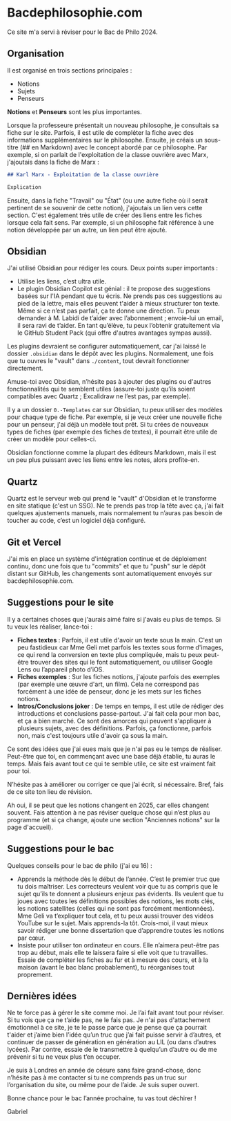 # Bacdephilosophie.com

Ce site m'a servi à réviser pour le Bac de Philo 2024.

## Organisation

Il est organisé en trois sections principales :

- Notions
- Sujets
- Penseurs

**Notions** et **Penseurs** sont les plus importantes.

Lorsque la professeure présentait un nouveau philosophe, je consultais sa fiche sur le site. Parfois, il est utile de compléter la fiche avec des informations supplémentaires sur le philosophe. Ensuite, je créais un sous-titre (## en Markdown) avec le concept abordé par ce philosophe. Par exemple, si on parlait de l'exploitation de la classe ouvrière avec Marx, j'ajoutais dans la fiche de Marx :

```md
## Karl Marx - Exploitation de la classe ouvrière

Explication
```

Ensuite, dans la fiche "Travail" ou "État" (ou une autre fiche où il serait pertinent de se souvenir de cette notion), j'ajoutais un lien vers cette section. C'est également très utile de créer des liens entre les fiches lorsque cela fait sens. Par exemple, si un philosophe fait référence à une notion développée par un autre, un lien peut être ajouté.

## Obsidian

J'ai utilisé Obsidian pour rédiger les cours. Deux points super importants :

- Utilise les liens, c’est ultra utile.
- Le plugin Obsidian Copilot est génial : il te propose des suggestions basées sur l'IA pendant que tu écris. Ne prends pas ces suggestions au pied de la lettre, mais elles peuvent t'aider à mieux structurer ton texte. Même si ce n’est pas parfait, ça te donne une direction. Tu peux demander à M. Labidi de t’aider avec l’abonnement ; envoie-lui un email, il sera ravi de t’aider. En tant qu’élève, tu peux l’obtenir gratuitement via le GitHub Student Pack (qui offre d'autres avantages sympas aussi).

Les plugins devraient se configurer automatiquement, car j'ai laissé le dossier `.obsidian` dans le dépôt avec les plugins. Normalement, une fois que tu ouvres le "vault" dans `./content`, tout devrait fonctionner directement.

Amuse-toi avec Obsidian, n’hésite pas à ajouter des plugins ou d'autres fonctionnalités qui te semblent utiles (assure-toi juste qu’ils soient compatibles avec Quartz ; Excalidraw ne l’est pas, par exemple).

Il y a un dossier `0.-Templates` car sur Obsidian, tu peux utiliser des modèles pour chaque type de fiche. Par exemple, si je veux créer une nouvelle fiche pour un penseur, j'ai déjà un modèle tout prêt. Si tu crées de nouveaux types de fiches (par exemple des fiches de textes), il pourrait être utile de créer un modèle pour celles-ci.

Obsidian fonctionne comme la plupart des éditeurs Markdown, mais il est un peu plus puissant avec les liens entre les notes, alors profite-en.

## Quartz

Quartz est le serveur web qui prend le "vault" d'Obsidian et le transforme en site statique (c'est un SSG). Ne te prends pas trop la tête avec ça, j'ai fait quelques ajustements manuels, mais normalement tu n’auras pas besoin de toucher au code, c’est un logiciel déjà configuré.

## Git et Vercel

J'ai mis en place un système d'intégration continue et de déploiement continu, donc une fois que tu "commits" et que tu "push" sur le dépôt distant sur GitHub, les changements sont automatiquement envoyés sur bacdephilosophie.com.

## Suggestions pour le site

Il y a certaines choses que j'aurais aimé faire si j'avais eu plus de temps. Si tu veux les réaliser, lance-toi :

- **Fiches textes** : Parfois, il est utile d'avoir un texte sous la main. C'est un peu fastidieux car Mme Geli met parfois les textes sous forme d'images, ce qui rend la conversion en texte plus compliquée, mais tu peux peut-être trouver des sites qui le font automatiquement, ou utiliser Google Lens ou l’appareil photo d’iOS.
- **Fiches exemples** : Sur les fiches notions, j'ajoute parfois des exemples (par exemple une œuvre d'art, un film). Cela ne correspond pas forcément à une idée de penseur, donc je les mets sur les fiches notions.
- **Intros/Conclusions joker** : De temps en temps, il est utile de rédiger des introductions et conclusions passe-partout. J'ai fait cela pour mon bac, et ça a bien marché. Ce sont des amorces qui peuvent s'appliquer à plusieurs sujets, avec des définitions. Parfois, ça fonctionne, parfois non, mais c'est toujours utile d'avoir ça sous la main.

Ce sont des idées que j'ai eues mais que je n'ai pas eu le temps de réaliser. Peut-être que toi, en commençant avec une base déjà établie, tu auras le temps. Mais fais avant tout ce qui te semble utile, ce site est vraiment fait pour toi.

N’hésite pas à améliorer ou corriger ce que j’ai écrit, si nécessaire. Bref, fais de ce site ton lieu de révision.

Ah oui, il se peut que les notions changent en 2025, car elles changent souvent. Fais attention à ne pas réviser quelque chose qui n’est plus au programme (et si ça change, ajoute une section "Anciennes notions" sur la page d'accueil).

## Suggestions pour le bac

Quelques conseils pour le bac de philo (j'ai eu 16) :

- Apprends la méthode dès le début de l’année. C’est le premier truc que tu dois maîtriser. Les correcteurs veulent voir que tu as compris que le sujet qu’ils te donnent a plusieurs enjeux pas évidents. Ils veulent que tu joues avec toutes les définitions possibles des notions, les mots clés, les notions satellites (celles qui ne sont pas forcément mentionnées). Mme Geli va t’expliquer tout cela, et tu peux aussi trouver des vidéos YouTube sur le sujet. Mais apprends-la tôt. Crois-moi, il vaut mieux savoir rédiger une bonne dissertation que d’apprendre toutes les notions par cœur.
- Insiste pour utiliser ton ordinateur en cours. Elle n’aimera peut-être pas trop au début, mais elle te laissera faire si elle voit que tu travailles. Essaie de compléter les fiches au fur et à mesure des cours, et à la maison (avant le bac blanc probablement), tu réorganises tout proprement.

## Dernières idées

Ne te force pas à gérer le site comme moi. Je l’ai fait avant tout pour réviser. Si tu vois que ça ne t’aide pas, ne le fais pas. Je n'ai pas d'attachement émotionnel à ce site, je te le passe parce que je pense que ça pourrait t'aider et j’aime bien l’idée qu’un truc que j’ai fait puisse servir à d’autres, et continuer de passer de génération en génération au LIL (ou dans d’autres lycées). Par contre, essaie de le transmettre à quelqu’un d’autre ou de me prévenir si tu ne veux plus t’en occuper.

Je suis à Londres en année de césure sans faire grand-chose, donc n’hésite pas à me contacter si tu ne comprends pas un truc sur l’organisation du site, ou même pour de l’aide. Je suis super ouvert.

Bonne chance pour le bac l’année prochaine, tu vas tout déchirer !

Gabriel